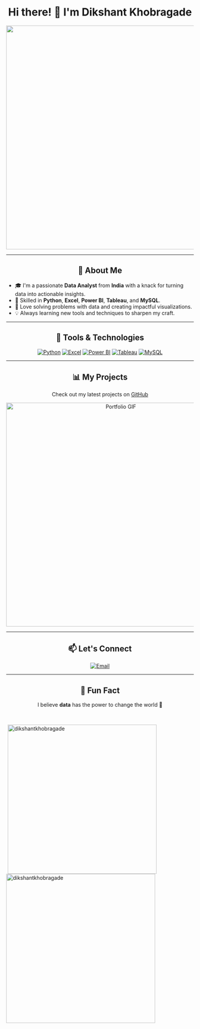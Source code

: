 <h1 align="center">Hi there! 👋 I'm Dikshant Khobragade</h1>

<p align="center">
  <img src="https://user-images.githubusercontent.com/55389276/140866485-8fb1c876-9a8f-4d6a-98dc-08c4981eaf70.gif" width="600"/>
</p>

---

<h2 align="center">🚀 About Me</h2>

- 🎓 I'm a passionate **Data Analyst** from **India** with a knack for turning data into actionable insights.  
- 🧠 Skilled in **Python**, **Excel**, **Power BI**, **Tableau**, and **MySQL**.  
- 🌟 Love solving problems with data and creating impactful visualizations.  
- 💡 Always learning new tools and techniques to sharpen my craft.  

---

<h2 align="center">🔧 Tools & Technologies</h2>

<p align="center">
  <a href="https://www.python.com/" target="_blank" rel="noreferrer"> <img src="https://img.icons8.com/color/48/000000/python--v1.png" alt="Python"/></a>
 <a href="https://www.excel.com/" target="_blank" rel="noreferrer"> <img src="https://img.icons8.com/color/48/000000/microsoft-excel-2019--v1.png" alt="Excel"/></a>
  <a href="https://www.powerbi.com/" target="_blank" rel="noreferrer"> <img src="https://img.icons8.com/color/48/000000/power-bi.png" alt="Power BI"/></a>
 <a href="https://www.tableau.com/" target="_blank" rel="noreferrer"> <img src="https://img.icons8.com/color/48/000000/tableau-software.png" alt="Tableau"/></a>
  <a href="https://www.mysql.com/" target="_blank" rel="noreferrer"> <img src="https://img.icons8.com/color/48/000000/mysql-logo.png" alt="MySQL"/></a>
</p>

---

<h2 align="center">📊 My Projects</h2>

<p align="center">
  Check out my latest projects on <a href="https://github.com/DikshantKhobragade?tab=repositories">GitHub</a>
</p>

<p align="center">
  <img src="https://i.pinimg.com/originals/5c/c8/72/5cc872d4469b89084a1ac53701ab1a63.gif" alt="Portfolio GIF" width="600"/>
</p>

---

<h2 align="center">📫 Let's Connect</h2>

<p align="center">
  <a href="mailto:khobragadedikshant7@gmail.com">
    <img src="https://img.icons8.com/fluency/48/000000/gmail-new.png" alt="Email"/>
  </a>
</p>

---

<h2 align="center">🌟 Fun Fact</h2>

<p align="center">
  I believe <strong>data</strong> has the power to change the world 🚀
</p>
<br>

<p>&nbsp;<img align="center" src="https://github-readme-stats.vercel.app/api?username=dikshantkhobragade&show_icons=true&locale=en" alt="dikshantkhobragade" width="400"/>
<img align="center" src="https://github-readme-streak-stats.herokuapp.com/?user=dikshantkhobragade&" alt="dikshantkhobragade" width="400" /></p>

